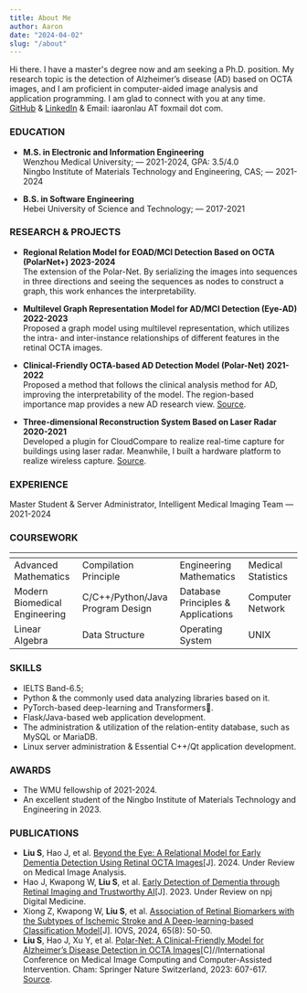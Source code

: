 ```yaml
---
title: About Me
author: Aaron
date: "2024-04-02"
slug: "/about"
---
```

Hi there. I have a master's degree now and am seeking a Ph.D. position. My research topic is the detection of Alzheimer’s disease (AD) based on OCTA images, and I am proficient in computer-aided image analysis and application programming. I am glad to connect with you at any time.  
[GitHub](https://github.com/iAaronLau) & [LinkedIn](https://www.linkedin.com/in/shouyue-liu-aa224a2a1) & Email: iaaronlau AT foxmail dot com.

### EDUCATION  
- __M.S. in Electronic and Information Engineering__  
Wenzhou Medical University; — 2021-2024, GPA: 3.5/4.0  
Ningbo Institute of Materials Technology and Engineering, CAS; — 2021-2024

- __B.S. in Software Engineering__  
Hebei University of Science and Technology; — 2017-2021

### RESEARCH & PROJECTS 
- __Regional Relation Model for EOAD/MCI Detection Based on OCTA (PolarNet+) 2023-2024__  
The extension of the Polar-Net. By serializing the images into sequences in three directions and seeing the sequences as nodes to construct a graph, this work enhances the interpretability.

- __Multilevel Graph Representation Model for AD/MCI Detection (Eye-AD) 2022-2023__  
Proposed a graph model using multilevel representation, which utilizes the intra- and inter-instance relationships of different features in the retinal OCTA images.

- __Clinical-Friendly OCTA-based AD Detection Model (Polar-Net) 2021-2022__  
Proposed a method that follows the clinical analysis method for AD, improving the interpretability of the model. The region-based importance map provides a new AD research view. [Source](https://github.com/iMED-Lab/Polar-Net-Pytorch).

- __Three-dimensional Reconstruction System Based on Laser Radar 2020-2021__  
Developed a plugin for CloudCompare to realize real-time capture for buildings using laser radar. Meanwhile, I built a hardware platform to realize wireless capture. [Source](https://github.com/iAaronLau/CCLivoxLOAM).

### EXPERIENCE  
Master Student & Server Administrator, Intelligent Medical Imaging Team — 2021-2024
### COURSEWORK  
| []()  | []()  |  []()  | []() |  
| :----- | :----- | :----- | :----- |  
| Advanced Mathematics | Compilation Principle |  Engineering Mathematics | Medical Statistics |   
| Modern Biomedical Engineering |  C/C++/Python/Java Program Design |  Database Principles & Applications | Computer Network |   
| Linear Algebra |  Data Structure | Operating System| UNIX |  

### SKILLS  
- IELTS Band-6.5; 
- Python & the commonly used data analyzing libraries based on it.  
- PyTorch-based deep-learning and Transformers🤗.
- Flask/Java-based web application development.  
- The administration & utilization of the relation-entity database, such as MySQL or MariaDB.  
- Linux server administration & Essential C++/Qt application development.

### AWARDS  
- The WMU fellowship of 2021-2024.
- An excellent student of the Ningbo Institute of Materials Technology and Engineering in 2023. 

### PUBLICATIONS  
- __Liu S__, Hao J, et al. [Beyond the Eye: A Relational Model for Early Dementia Detection Using Retinal OCTA Images](https://arxiv.org/pdf/2408.05117)[J]. 2024. Under Review on Medical Image Analysis.
- Hao J, Kwapong W, __Liu S__, et al. [Early Detection of Dementia through Retinal Imaging and Trustworthy AI](https://www.researchsquare.com/article/rs-3680789/v1)[J]. 2023. Under Review on npj Digital Medicine. 
- Xiong Z, Kwapong W, __Liu S__, et al. [Association of Retinal Biomarkers with the Subtypes of Ischemic Stroke and A Deep-learning-based Classification Model](https://iovs.arvojournals.org/article.aspx?articleid=2800626)[J]. IOVS, 2024, 65(8): 50-50.
- __Liu S__, Hao J, Xu Y, et al. [Polar-Net: A Clinical-Friendly Model for Alzheimer’s Disease Detection in OCTA Images](https://arxiv.org/abs/2311.06009)[C]//International Conference on Medical Image Computing and Computer-Assisted Intervention. Cham: Springer Nature Switzerland, 2023: 607-617. [Source](https://github.com/iMED-Lab/Polar-Net-Pytorch).  

